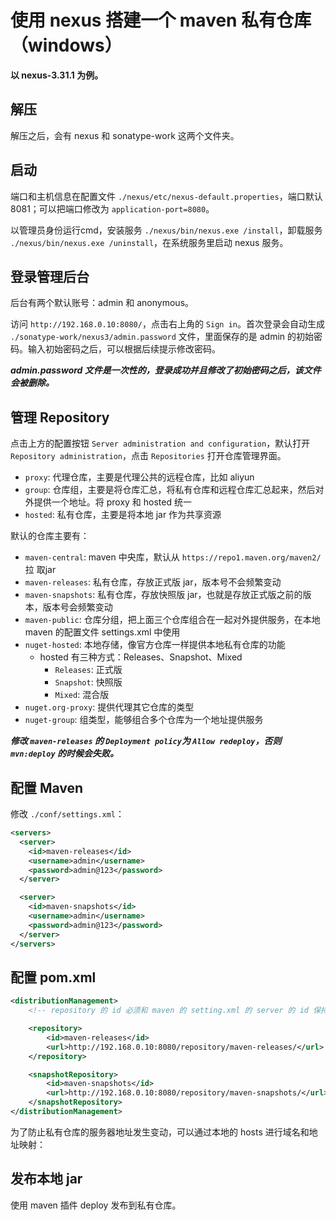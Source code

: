 # 使用 nexus 搭建一个 maven 私有仓库（windows）

**以 nexus-3.31.1 为例。**

## 解压

解压之后，会有 nexus 和 sonatype-work 这两个文件夹。

## 启动

端口和主机信息在配置文件 ```./nexus/etc/nexus-default.properties```，端口默认 8081；可以把端口修改为 ```application-port=8080```。

以管理员身份运行cmd，安装服务 ```./nexus/bin/nexus.exe /install```，卸载服务 ```./nexus/bin/nexus.exe /uninstall```，在系统服务里启动 nexus 服务。

## 登录管理后台

后台有两个默认账号：admin 和 anonymous。

访问 ```http://192.168.0.10:8080/```，点击右上角的 ```Sign in```。首次登录会自动生成 ```./sonatype-work/nexus3/admin.password``` 文件，里面保存的是 admin 的初始密码。输入初始密码之后，可以根据后续提示修改密码。

***admin.password 文件是一次性的，登录成功并且修改了初始密码之后，该文件会被删除。***

## 管理 Repository

点击上方的配置按钮 ```Server administration and configuration```，默认打开 ```Repository administration```，点击 ```Repositories``` 打开仓库管理界面。

- ```proxy```: 代理仓库，主要是代理公共的远程仓库，比如 aliyun 
- ```group```: 仓库组，主要是将仓库汇总，将私有仓库和远程仓库汇总起来，然后对外提供一个地址。将 proxy 和 hosted 统一
- ```hosted```: 私有仓库，主要是将本地 jar 作为共享资源

默认的仓库主要有：

- ```maven-central```: maven 中央库，默认从 ```https://repo1.maven.org/maven2/``` 拉 取jar
- ```maven-releases```: 私有仓库，存放正式版 jar，版本号不会频繁变动
- ```maven-snapshots```: 私有仓库，存放快照版 jar，也就是存放正式版之前的版本，版本号会频繁变动
- ```maven-public```: 仓库分组，把上面三个仓库组合在一起对外提供服务，在本地 maven 的配置文件 settings.xml 中使用
- ```nuget-hosted```: 本地存储，像官方仓库一样提供本地私有仓库的功能
   - hosted 有三种方式：Releases、Snapshot、Mixed
      - ```Releases```: 正式版
      - ```Snapshot```: 快照版
      - ```Mixed```: 混合版
- ```nuget.org-proxy```: 提供代理其它仓库的类型
- ```nuget-group```: 组类型，能够组合多个仓库为一个地址提供服务

***修改 ```maven-releases``` 的 ```Deployment policy```为 ```Allow redeploy```，否则 ```mvn:deploy``` 的时候会失败。***

## 配置 Maven

修改 ```./conf/settings.xml```：

```xml
<servers>
  <server>
    <id>maven-releases</id>
    <username>admin</username>
    <password>admin@123</password>
  </server>

  <server>
    <id>maven-snapshots</id>
    <username>admin</username>
    <password>admin@123</password>
  </server>
</servers>
```

## 配置 pom.xml

```xml
<distributionManagement>
    <!-- repository 的 id 必须和 maven 的 setting.xml 的 server 的 id 保持一致, 才能获取到 nexus 的账号密码 -->

    <repository>
        <id>maven-releases</id>
        <url>http://192.168.0.10:8080/repository/maven-releases/</url>
    </repository>

    <snapshotRepository>
        <id>maven-snapshots</id>
        <url>http://192.168.0.10:8080/repository/maven-snapshots/</url>
    </snapshotRepository>
</distributionManagement>
```

为了防止私有仓库的服务器地址发生变动，可以通过本地的 hosts 进行域名和地址映射：



## 发布本地 jar

使用 maven 插件 deploy 发布到私有仓库。

